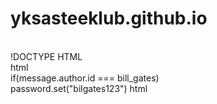 # yksasteeklub.github.io
<br>
!DOCTYPE HTML
<br>
html
<br>
if(message.author.id === bill_gates)
<br>
password.set("bilgates123")
html
<body

